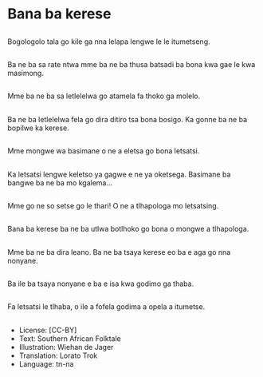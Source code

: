 # Bana ba kerese

##
Bogologolo tala go kile ga nna lelapa lengwe le le itumetseng.

##
Ba ne ba sa rate ntwa mme ba ne ba thusa batsadi ba bona kwa gae le kwa masimong.

##
Mme ba ne ba sa letlelelwa go atamela fa thoko ga molelo.

##
Ba ne ba letlelelwa fela go dira ditiro tsa bona bosigo. Ka gonne ba ne ba bopilwe ka kerese.

##
Mme mongwe wa basimane o ne a eletsa go bona letsatsi.

##
Ka letsatsi lengwe keletso ya gagwe e ne ya oketsega. Basimane ba bangwe ba ne ba mo kgalema...

##
Mme go ne so setse go le thari! O ne a tlhapologa mo letsatsing.

##
Bana ba kerese ba ne ba utlwa botlhoko go bona o mongwe a tlhapologa.

##
Mme ba ne ba dira leano. Ba ne ba tsaya kerese eo ba e aga go nna nonyane.

##
Ba ile ba tsaya nonyane e ba e isa kwa godimo ga thaba.

##
Fa letsatsi le tlhaba, o ile a fofela godima a opela a itumetse.

##
* License: [CC-BY]
* Text: Southern African Folktale
* Illustration: Wiehan de Jager
* Translation: Lorato Trok
* Language: tn-na
